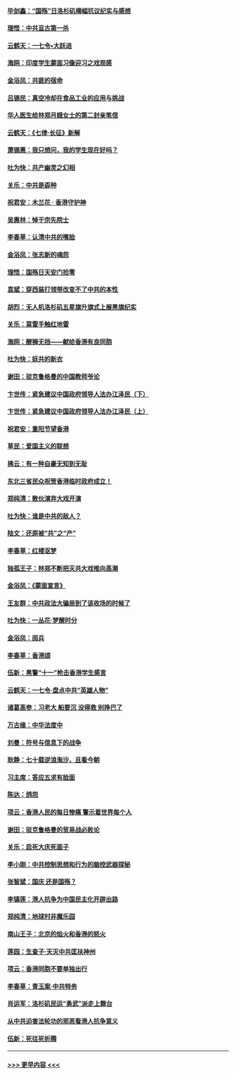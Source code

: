 #### [毕剑鑫：“国殇”日洛杉矶横幅抗议纪实与感想](../pages/nsc993/n11591301.md?t=10160633) 
#### [理悟：中共亘古第一杀](../pages/nsc993/n11590734.md?t=10160633) 
#### [云鹤天：一七令•大跃进](../pages/nsc993/n11590699.md?t=10160633) 
#### [海网：印度学生蒙面习像迎习之戏观感](../pages/nsc993/n11590675.md?t=10160633) 
#### [金浴凤：共匪的宿命](../pages/nsc993/n11586383.md?t=10160633) 
#### [吕锡民：真空冷却在食品工业的应用与挑战](../pages/nsc993/n11585819.md?t=10160633) 
#### [华人医生给林郑月娥女士的第二封亲笔信](../pages/nsc993/n11585124.md?t=10160633) 
#### [云鹤天：《七律·长征》新解](../pages/nsc993/n11584578.md?t=10160633) 
#### [萧锡惠：我只想问，我的学生现在好吗？](../pages/nsc993/n11583828.md?t=10160633) 
#### [吐为快：共产幽灵之幻相](../pages/nsc993/n11583224.md?t=10160633) 
#### [关乐：中共是孬种](../pages/nsc993/n11582099.md?t=10160633) 
#### [祝君安：木兰花 · 香港守护神](../pages/nsc993/n11581782.md?t=10160633) 
#### [吴惠林：悼于宗先院士](../pages/nsc993/n11580283.md?t=10160633) 
#### [李春草：认清中共的嘴脸](../pages/nsc993/n11579954.md?t=10160633) 
#### [金浴凤：张志新的魂怨](../pages/nsc993/n11579913.md?t=10160633) 
#### [理悟：国殇日天安门拾零](../pages/nsc993/n11579843.md?t=10160633) 
#### [袁斌：穿西装打领带改变不了中共的本性](../pages/nsc993/n11579814.md?t=10160633) 
#### [胡烈：无人机洛杉矶五星旗升旗式上展黑旗纪实](../pages/nsc993/n11579322.md?t=10160633) 
#### [关乐：莫雷手触红地雷](../pages/nsc993/n11577862.md?t=10160633) 
#### [海网：醒狮无挡——献给香港有良同胞](../pages/nsc993/n11577835.md?t=10160633) 
#### [吐为快：妖共的新衣](../pages/nsc993/n11577575.md?t=10160633) 
#### [谢田：驳克鲁格曼的中国教师爷论](../pages/nsc993/n11575034.md?t=10160633) 
#### [卞世传：紧急建议中国政府领导人法办江泽民（下）](../pages/nsc993/n11573390.md?t=10160633) 
#### [卞世传：紧急建议中国政府领导人法办江泽民（上）](../pages/nsc993/n11573208.md?t=10160633) 
#### [祝君安：重阳节望香港](../pages/nsc993/n11573190.md?t=10160633) 
#### [草民：爱国主义的联想](../pages/nsc993/n11572333.md?t=10160633) 
#### [拂云：有一种自豪无知到无耻](../pages/nsc993/n11572006.md?t=10160633) 
#### [东北三省民众祝贺香港临时政府成立！](../pages/nsc993/n11571215.md?t=10160633) 
#### [郑纯清：散伙演弃大戏开演](../pages/nsc993/n11570826.md?t=10160633) 
#### [吐为快：谁是中共的敌人？](../pages/nsc993/n11570817.md?t=10160633) 
#### [陆文：还原被“共”之“产”](../pages/nsc993/n11570798.md?t=10160633) 
#### [李春草：红楼沤梦](../pages/nsc993/n11569673.md?t=10160633) 
#### [独孤王子：林郑不断把灭共大戏推向高潮](../pages/nsc993/n11569381.md?t=10160633) 
#### [金浴凤：《蒙面宣言》](../pages/nsc993/n11569368.md?t=10160633) 
#### [王友群：中共政法大骗局到了该收场的时候了](../pages/nsc993/n11568940.md?t=10160633) 
#### [吐为快：一丛花‧梦醒时分](../pages/nsc993/n11567491.md?t=10160633) 
#### [金浴凤：阅兵](../pages/nsc993/n11567454.md?t=10160633) 
#### [李春草：香港颂](../pages/nsc993/n11567444.md?t=10160633) 
#### [伍新：黑警“十一”枪击香港学生感言](../pages/nsc993/n11567426.md?t=10160633) 
#### [云鹤天：一七令‧盘点中共“英雄人物”](../pages/nsc993/n11567091.md?t=10160633) 
#### [诸葛高参：习老大 船要沉 没得救 别挣巴了](../pages/nsc993/n11566976.md?t=10160633) 
#### [万古缘：中华法度中](../pages/nsc993/n11566726.md?t=10160633) 
#### [刘曼：符号与信息下的战争](../pages/nsc993/n11564655.md?t=10160633) 
#### [耿静：七十载逆浪淘沙，且看今朝](../pages/nsc993/n11564520.md?t=10160633) 
#### [习主席：答应五求有脸面](../pages/nsc993/n11563953.md?t=10160633) 
#### [陈达：鸽怨](../pages/nsc993/n11561879.md?t=10160633) 
#### [项云：香港人民的每日惨痛  警示着世界每个人](../pages/nsc993/n11559273.md?t=10160633) 
#### [谢田：驳克鲁格曼的贸易战必败论](../pages/nsc993/n11555840.md?t=10160633) 
#### [关乐：启死大庆死面子](../pages/nsc993/n11556823.md?t=10160633) 
#### [李小刚：中共控制思想和行为的脑控武器探秘](../pages/nsc993/n11556776.md?t=10160633) 
#### [张智斌：国庆  还是国殇？](../pages/nsc993/n11556617.md?t=10160633) 
#### [李镇莲：港人抗争为中国民主化开辟出路](../pages/nsc993/n11556570.md?t=10160633) 
#### [郑纯清：地球村非魔乐园](../pages/nsc993/n11555415.md?t=10160633) 
#### [南山王子：北京的焰火和香港的怒火](../pages/nsc993/n11555318.md?t=10160633) 
#### [莲园：生查子·天灭中共匡扶神州](../pages/nsc993/n11555302.md?t=10160633) 
#### [项云：香港同胞不要单独出行](../pages/nsc993/n11555276.md?t=10160633) 
#### [李春草：青玉案‧中共特务](../pages/nsc993/n11552356.md?t=10160633) 
#### [肖运军：洛杉矶民运“勇武”派走上舞台](../pages/nsc993/n11551595.md?t=10160633) 
#### [从中共迫害法轮功的邪恶看港人抗争意义](../pages/nsc993/n11540858.md?t=10160633) 
#### [伍新：死往死折腾](../pages/nsc993/n11550174.md?t=10160633) 

----
#### [ >>> 更早内容 <<< ](../indexes/nsc993-earlier.md)
